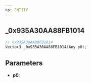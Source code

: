```yaml
---
ns: ENTITY
---
```

## _0x935A30AA88FB1014

```c
// 0x935A30AA88FB1014
Vector3 _0x935A30AA88FB1014(Any p0);
```

## Parameters
* **p0**:
